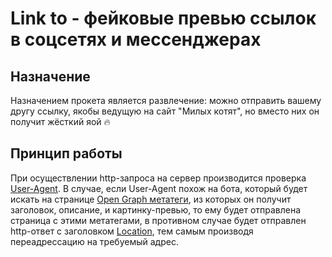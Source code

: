 # Link to - фейковые превью ссылок в соцсетях и мессенджерах

## Назначение

Назначением прокета является развлечение: можно отправить вашему другу ссылку, якобы ведущую на сайт "Милых котят", но вместо них он получит жёсткий яой 🔥

## Принцип работы

При осуществлении http-запроса на сервер производится проверка [User-Agent](https://developer.mozilla.org/en-US/docs/Web/HTTP/Headers/User-Agent). В случае, если User-Agent похож на бота, который будет искать на странице [Open Graph метатеги](https://en.wikipedia.org/wiki/Meta_element), из которых он получит заголовок, описание, и картинку-превью, то ему будет отправлена страница с этими метатегами, в противном случае будет отправлен http-ответ с заголовком [Location](https://developer.mozilla.org/en-US/docs/Web/HTTP/Headers/Location), тем самым производя переадрессацию на требуемый адрес.

